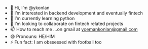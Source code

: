 - 👋 Hi, I’m @ykonlan
- 👀 I’m interested in backend development and eventually fintech 
- 🌱 I’m currently learning python
- 💞️ I’m looking to collaborate on fintech related projects
- 📫 How to reach me ...on gmail at yoemankonlan@gmail.com
- 😄 Pronouns: HE/HIM
- ⚡ Fun fact: I am obssessed with football too


